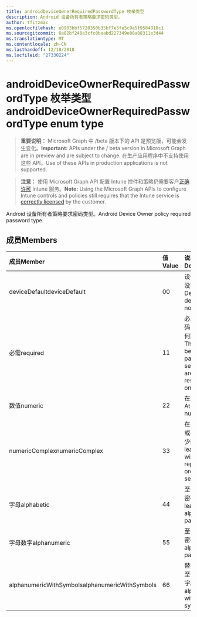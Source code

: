 ```yaml
---
title: androidDeviceOwnerRequiredPasswordType 枚举类型
description: Android 设备所有者策略要求密码类型。
author: tfitzmac
ms.openlocfilehash: e0903bbf5720350b35bf7e5fe5c9a5f9584810c1
ms.sourcegitcommit: 6a82bf240a3cfc0baabd227349e08a08311e3d44
ms.translationtype: MT
ms.contentlocale: zh-CN
ms.lasthandoff: 12/18/2018
ms.locfileid: "27330224"
---
```

# <a name="androiddeviceownerrequiredpasswordtype-enum-type"></a><span data-ttu-id="ad8bb-103">androidDeviceOwnerRequiredPasswordType 枚举类型</span><span class="sxs-lookup"><span data-stu-id="ad8bb-103">androidDeviceOwnerRequiredPasswordType enum type</span></span>

> <span data-ttu-id="ad8bb-104">**重要说明：** Microsoft Graph 中 /beta 版本下的 API 是预览版，可能会发生变化。</span><span class="sxs-lookup"><span data-stu-id="ad8bb-104">**Important:** APIs under the / beta version in Microsoft Graph are in preview and are subject to change.</span></span> <span data-ttu-id="ad8bb-105">在生产应用程序中不支持使用这些 API。</span><span class="sxs-lookup"><span data-stu-id="ad8bb-105">Use of these APIs in production applications is not supported.</span></span>

> <span data-ttu-id="ad8bb-106">**注意：** 使用 Microsoft Graph API 配置 Intune 控件和策略仍需要客户[正确许可](https://go.microsoft.com/fwlink/?linkid=839381) Intune 服务。</span><span class="sxs-lookup"><span data-stu-id="ad8bb-106">**Note:** Using the Microsoft Graph APIs to configure Intune controls and policies still requires that the Intune service is [correctly licensed](https://go.microsoft.com/fwlink/?linkid=839381) by the customer.</span></span>

<span data-ttu-id="ad8bb-107">Android 设备所有者策略要求密码类型。</span><span class="sxs-lookup"><span data-stu-id="ad8bb-107">Android Device Owner policy required password type.</span></span>
## <a name="members"></a><span data-ttu-id="ad8bb-108">成员</span><span class="sxs-lookup"><span data-stu-id="ad8bb-108">Members</span></span>
|<span data-ttu-id="ad8bb-109">成员</span><span class="sxs-lookup"><span data-stu-id="ad8bb-109">Member</span></span>|<span data-ttu-id="ad8bb-110">值</span><span class="sxs-lookup"><span data-stu-id="ad8bb-110">Value</span></span>|<span data-ttu-id="ad8bb-111">说明</span><span class="sxs-lookup"><span data-stu-id="ad8bb-111">Description</span></span>|
|:---|:---|:---|
|<span data-ttu-id="ad8bb-112">deviceDefault</span><span class="sxs-lookup"><span data-stu-id="ad8bb-112">deviceDefault</span></span>|<span data-ttu-id="ad8bb-113">0</span><span class="sxs-lookup"><span data-stu-id="ad8bb-113">0</span></span>|<span data-ttu-id="ad8bb-114">设备默认值，没有用途。</span><span class="sxs-lookup"><span data-stu-id="ad8bb-114">Device default value, no intent.</span></span>|
|<span data-ttu-id="ad8bb-115">必需</span><span class="sxs-lookup"><span data-stu-id="ad8bb-115">required</span></span>|<span data-ttu-id="ad8bb-116">1</span><span class="sxs-lookup"><span data-stu-id="ad8bb-116">1</span></span>|<span data-ttu-id="ad8bb-117">必须有一密码，但没有任何限制类型。</span><span class="sxs-lookup"><span data-stu-id="ad8bb-117">There must be a password set, but there are no restrictions on type.</span></span>|
|<span data-ttu-id="ad8bb-118">数值</span><span class="sxs-lookup"><span data-stu-id="ad8bb-118">numeric</span></span>|<span data-ttu-id="ad8bb-119">2</span><span class="sxs-lookup"><span data-stu-id="ad8bb-119">2</span></span>|<span data-ttu-id="ad8bb-120">在至少数值。</span><span class="sxs-lookup"><span data-stu-id="ad8bb-120">At least numeric.</span></span>|
|<span data-ttu-id="ad8bb-121">numericComplex</span><span class="sxs-lookup"><span data-stu-id="ad8bb-121">numericComplex</span></span>|<span data-ttu-id="ad8bb-122">3</span><span class="sxs-lookup"><span data-stu-id="ad8bb-122">3</span></span>|<span data-ttu-id="ad8bb-123">在与没有重复或有序序列至少数值。</span><span class="sxs-lookup"><span data-stu-id="ad8bb-123">At least numeric with no repeating or ordered sequences.</span></span>|
|<span data-ttu-id="ad8bb-124">字母</span><span class="sxs-lookup"><span data-stu-id="ad8bb-124">alphabetic</span></span>|<span data-ttu-id="ad8bb-125">4</span><span class="sxs-lookup"><span data-stu-id="ad8bb-125">4</span></span>|<span data-ttu-id="ad8bb-126">至少字母数字密码。</span><span class="sxs-lookup"><span data-stu-id="ad8bb-126">At least alphabetic password.</span></span>|
|<span data-ttu-id="ad8bb-127">字母数字</span><span class="sxs-lookup"><span data-stu-id="ad8bb-127">alphanumeric</span></span>|<span data-ttu-id="ad8bb-128">5</span><span class="sxs-lookup"><span data-stu-id="ad8bb-128">5</span></span>|<span data-ttu-id="ad8bb-129">至少字母数字密码</span><span class="sxs-lookup"><span data-stu-id="ad8bb-129">At least alphanumeric password</span></span>|
|<span data-ttu-id="ad8bb-130">alphanumericWithSymbols</span><span class="sxs-lookup"><span data-stu-id="ad8bb-130">alphanumericWithSymbols</span></span>|<span data-ttu-id="ad8bb-131">6</span><span class="sxs-lookup"><span data-stu-id="ad8bb-131">6</span></span>|<span data-ttu-id="ad8bb-132">替换为长划线至少字母数字。</span><span class="sxs-lookup"><span data-stu-id="ad8bb-132">At least alphanumeric with symbols.</span></span>|





